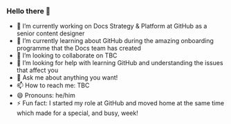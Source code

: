 ### Hello there 👋

- 🔭 I’m currently working on Docs Strategy & Platform at GitHub as a senior content designer
- 🌱 I’m currently learning about GitHub during the amazing onboarding programme that the Docs team has created
- 👯 I’m looking to collaborate on TBC
- 🤔 I’m looking for help with learning GitHub and understanding the issues that affect you
- 💬 Ask me about anything you want!
- 📫 How to reach me: TBC
- 😄 Pronouns: he/him
- ⚡ Fun fact: I started my role at GitHub and moved home at the same time which made for a special, and busy, week!
 
<!--
**andy-huddo-hudson/andy-huddo-hudson** is a ✨ _special_ ✨ repository because its `README.md` (this file) appears on your GitHub profile.

Here are some ideas to get you started:

- 🔭 I’m currently working on ...
- 🌱 I’m currently learning ...
- 👯 I’m looking to collaborate on ...
- 🤔 I’m looking for help with ...
- 💬 Ask me about ...
- 📫 How to reach me: ...
- 😄 Pronouns: ...
- ⚡ Fun fact: ...
-->
